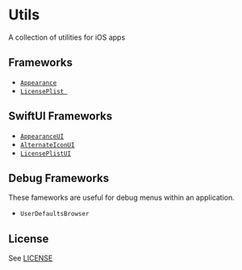 # Utils

A collection of utilities for iOS apps

## Frameworks

- [`Appearance`](Sources/Appearance/Appearance.docc/Appearance.md)
- [`LicensePlist `](Sources/LicensePlist/LicensePlist.docc/LicensePlist.md)

## SwiftUI Frameworks

- [`AppearanceUI`](Sources/AppearanceUI/AppearanceUI.docc/AppearanceUI.md)
- [`AlternateIconUI`](Sources/AlternateIconUI/AlternateIconUI.docc/AlternateIconUI.md)
- [`LicensePlistUI`](Sources/LicensePlistUI/LicensePlistUI.docc/LicensePlistUI.md)

## Debug Frameworks

These fameworks are useful for debug menus within an application.

- `UserDefaultsBrowser`

## License

See [LICENSE](LICENSE)
